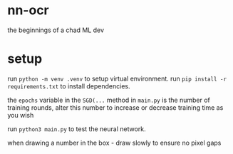 # nn-ocr
the beginnings of a chad ML dev


# setup
run `python -m venv .venv` to setup virtual environment.
run `pip install -r requirements.txt` to install dependencies.

the `epochs` variable in the `SGD(...` method in `main.py` is the number of training rounds, alter this number to increase or decrease training time as you wish

run `python3 main.py` to test the neural network.

when drawing a number in the box - draw slowly to ensure no pixel gaps



